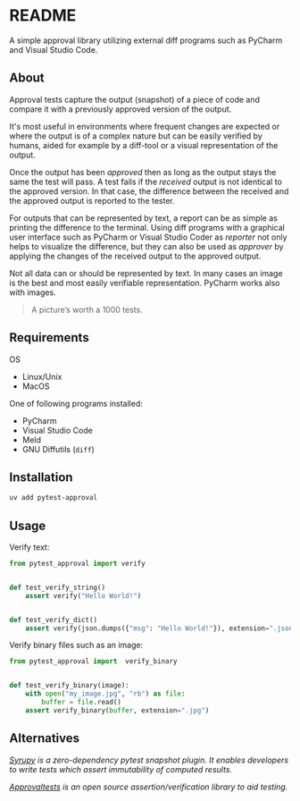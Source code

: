 # README

A simple approval library utilizing external diff programs such as
PyCharm and Visual Studio Code.

## About

Approval tests capture the output (snapshot) of a piece of code and compare it
with a previously approved version of the output.

It's most useful in environments where frequent changes are expected or where
the output is of a complex nature but can be easily verified by humans, aided for
example by a diff-tool or a visual representation of the output.

Once the output has been *approved* then as long as the output stays the same
the test will pass. A test fails if the *received* output is not identical to
the approved version. In that case, the difference between the received and the
approved output is reported to the tester.

For outputs that can be represented by text, a report can be as simple as
printing the difference to the terminal. Using diff programs with a graphical
user interface such as PyCharm or Visual Studio Coder as *reporter* not
only helps to visualize the difference, but they can also be used as *approver*
by applying the changes of the received output to the approved output.

Not all data can or should be represented by text. In many cases an
image is the best and most easily verifiable representation. PyCharm works also
with images.

> A picture’s worth a 1000 tests.


## Requirements

OS
- Linux/Unix
- MacOS

One of following programs installed:
- PyCharm
- Visual Studio Code
- Meld
- GNU Diffutils (`diff`)


## Installation

```bash
uv add pytest-approval
```


## Usage

Verify text:

```python
from pytest_approval import verify


def test_verify_string()
    assert verify("Hello World!")


def test_verify_dict()
    assert verify(json.dumps({"msg": "Hello World!"}), extension=".json")
```


Verify binary files such as an image:

```python
from pytest_approval import  verify_binary


def test_verify_binary(image):
    with open("my_image.jpg", "rb") as file:
        buffer = file.read()
    assert verify_binary(buffer, extension=".jpg")
```

<!-- TODO: How to Srub sensitive data. -->
<!-- TODO: Add example of paramatrized fixture. -->

<!-- ## Configuration -->
<!---->
<!-- ### Approver/Reporter -->
<!---->
<!-- Per default `pytest-approval` tries a list of diff programs as reporters until a working one is found. -->
<!---->
<!-- You can provide your own list in the `pyproject.toml` file: -->
<!---->
<!-- ```toml -->
<!-- [tool.pytest-approval] -->
<!-- reporters = [ -->
<!--     [ -->
<!--         "meld", -->
<!--         "%received", -->
<!--         "%approved", -->
<!--     ], -->
<!--     [ -->
<!--         "diff", -->
<!--         "--unified", -->
<!--         "--color", -->
<!--         "--suppress-common-lines", -->
<!--         "--label", -->
<!--         "received", -->
<!--         "--label", -->
<!--         "approved", -->
<!--         "%received", -->
<!--         "%approved", -->
<!--     ], -->
<!-- ] -->
<!-- ``` -->
<!---->
<!-- This list will be put in front of the [list of default reporters](pytest_approval/definitions.py). -->

## Alternatives

*[Syrupy](https://github.com/syrupy-project/syrupy) is a zero-dependency pytest snapshot plugin. It enables developers to write tests which assert immutability of computed results.* 

<!-- Approval happens though passing a command line argument `--snapshot-update` to pytest. Syrupy has not built-in diff reporter for images (See issues [#886](https://github.com/syrupy-project/syrupy/issues/886) and [#566](https://github.com/syrupy-project/syrupy/issues/566). -->

*[Approvaltests](https://github.com/approvals/ApprovalTests.Python) is an open source assertion/verification library to aid testing.*

<!-- better default namer. if run with pytest namer takes nodeid into account and works with parametrized tests out of the box-->
<!-- Default behavior is to go through a list of reporters until one is found -->
<!-- Better list of reporters -->
<!-- Blocking behouver -->
<!-- If diff tool approves test is green imidiatly and received file is removed imidiatly not just after the next run -->
<!-- No HTTP request during testing to fetch empty binary files  -->
<!-- Less code -->
<!-- No dependencies -->
<!-- Modern python project (uv and ruff) -->
